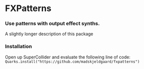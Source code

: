 # FXPatterns

### Use patterns with output effect synths.

A slightly longer description of this package

### Installation

Open up SuperCollider and evaluate the following line of code:
`Quarks.install("https://github.com/madskjeldgaard/fxpatterns")`
